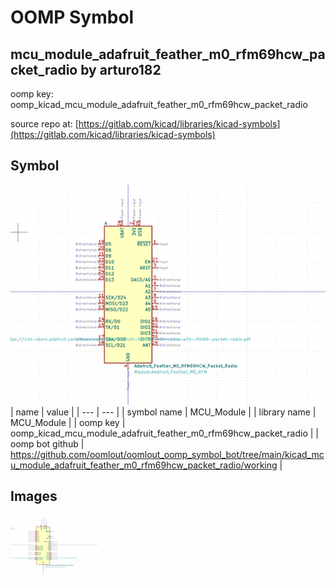 # OOMP Symbol  
## mcu_module_adafruit_feather_m0_rfm69hcw_packet_radio  by arturo182  
  
oomp key: oomp_kicad_mcu_module_adafruit_feather_m0_rfm69hcw_packet_radio  
  
source repo at: [https://gitlab.com/kicad/libraries/kicad-symbols](https://gitlab.com/kicad/libraries/kicad-symbols)  
## Symbol  
  
[![working.png](working_600.png)](working.png)  
| name | value | 
| --- | --- | 
| symbol name | MCU_Module | 
| library name | MCU_Module | 
| oomp key | oomp_kicad_mcu_module_adafruit_feather_m0_rfm69hcw_packet_radio | 
| oomp bot github | https://github.com/oomlout/oomlout_oomp_symbol_bot/tree/main/kicad_mcu_module_adafruit_feather_m0_rfm69hcw_packet_radio/working | 
## Images  
  
[![working.png](working_140.png)](working.png)  
